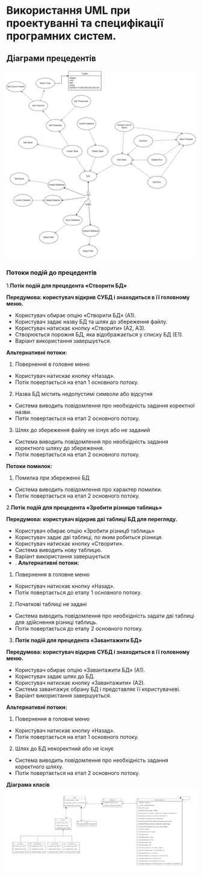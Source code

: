 # Використання UML при проектуванні та специфікації програмних систем.

## Діаграми прецедентів
![Діаграма прецедентів](https://github.com/zavtor/IT-lab/blob/main/png/stage0/uml.jpg)

### Потоки подій до прецедентів

1.**Потік подій для прецедента «Створити БД»**

**Передумова: користувач відкрив СУБД і знаходиться в її головному меню.**

- Користувач обирає опцію «Створити БД» (А1).
- Користувач задає назву БД та шлях до збереження файлу.
- Користувач натискає кнопку «Створити» (А2, А3).
- Створюється порожня БД, яка відображається у списку БД (Е1).
- Варіант використання завершується.

**Альтернативні потоки:**

1. Повернення в головне меню
- Користувач натискає кнопку «Назад».
- Потік повертається на етап 1 основного потоку.
2. Назва БД містить недопустимі символи або відсутня
- Система виводить повідомлення про необхідність задання коректної назви.
- Потік повертається на етап 2 основного потоку.
3. Шлях до збереження файлу не існує або не заданий
- Система виводить повідомлення про необхідність задання коректного шляху до збереження.
- Потік повертається на етап 2 основного потоку.

**Потоки помилок:**

1. Помилка при збереженні БД
-	Система виводить повідомлення про характер помилки.
-	Потік повертається на етап 2 основного потоку.
 
2.**Потік подій для прецедента «Зробити різницю таблиць»**

**Передумова: користувач відкрив дві таблиці БД для перегляду.**
-	Користувач обирає опцію «Зробити різницб таблиць» 
-	Користувач задає дві таблиці, по яким робиться різниця.
-	Користувач натискає кнопку «Створити».
-	Система виводить нову таблицю.
-	Варіант використання завершується
-	.
**Альтернативні потоки:**
1. Повернення в головне меню
-	Користувач натискає кнопку «Назад».
-	Потік повертається до етапу 1 основного потоку.
2. Початкові таблиці не задані
-	Система виводить повідомлення про необхідність задати дві таблиці для здійснення різниці таблиць.
-	Потік повертається до етапу 2 основного потоку.
 
3. **Потік подій для прецедента «Завантажити БД»**
 
**Передумова: користувач відкрив СУБД і знаходиться в її головному меню.**

-	Користувач обирає опцію «Завантажити БД» (А1).
-	Користувач задає шлях до БД.
-	Користувач натискає кнопку «Завантажити» (А2).
-	Система завантажує обрану БД і представляє її користувачеві.
-	Варіант використання завершується.

**Альтернативні потоки:**
1. Повернення в головне меню
-	Користувач натискає кнопку «Назад».
-	Потік повертається на етап 1 основного потоку.
2. Шлях до БД некоректний або не існує
-	Система виводить повідомлення про необхідність задання коректного шляху.
-	Потік повертається на етап 2 основного потоку.

**Діаграма класів**
![Діаграма класів](https://github.com/zavtor/IT-lab/blob/main/png/stage1/1.png)

